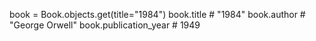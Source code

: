 book = Book.objects.get(title="1984")
book.title  # "1984"
book.author  # "George Orwell"
book.publication_year  # 1949

